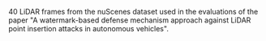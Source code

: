 40 LiDAR frames from the nuScenes dataset used in the evaluations of the paper "A watermark-based defense mechanism approach against LiDAR point insertion attacks in autonomous vehicles".
